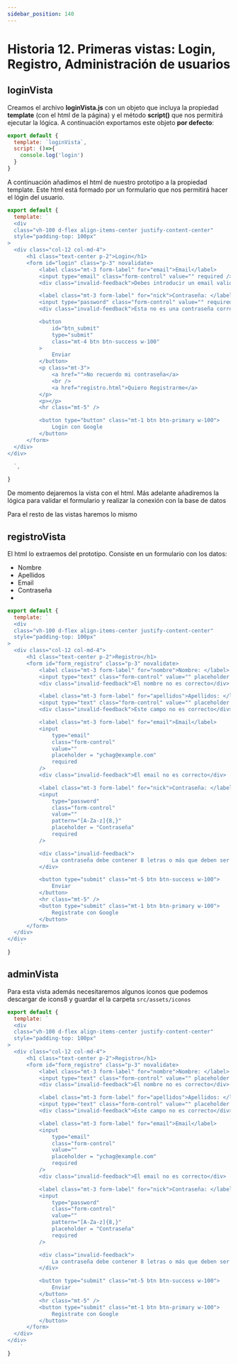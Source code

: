 ```yaml
---
sidebar_position: 140
---
```


# Historia 12. Primeras vistas: Login, Registro, Administración de usuarios

## loginVista

Creamos el archivo **loginVista.js** con un objeto que incluya la propiedad **template** (con el html de la página) y el método **script()** que nos permitirá ejecutar la lógica. A continuación exportamos este objeto **por defecto**:

```js title="loginVista.js"
export default {
  template: `loginVista`,
  script: ()=>{
    console.log('login')
  }
}
```
A continuación añadimos el html de nuestro prototipo a la propiedad template. Este html está formado por un formulario que nos permitirá hacer el lógin del usuario.

```js title="loginVista.js"
export default {
  template: `
  <div
  class="vh-100 d-flex align-items-center justify-content-center"
  style="padding-top: 100px"
>
  <div class="col-12 col-md-4">
      <h1 class="text-center p-2">Login</h1>
      <form id="login" class="p-3" novalidate>
          <label class="mt-3 form-label" for="email">Email</label>
          <input type="email" class="form-control" value="" required />
          <div class="invalid-feedback">Debes introducir un email valido</div>

          <label class="mt-3 form-label" for="nick">Contraseña: </label>
          <input type="password" class="form-control" value="" required />
          <div class="invalid-feedback">Esta no es una contraseña correcta</div>

          <button
              id="btn_submit"
              type="submit"
              class="mt-4 btn btn-success w-100"
          >
              Enviar
          </button>
          <p class="mt-3">
              <a href="">No recuerdo mi contraseña</a>
              <br />
              <a href="registro.html">Quiero Registrarme</a>
          </p>
          <p></p>
          <hr class="mt-5" />

          <button type="button" class="mt-1 btn btn-primary w-100">
              Login con Google
          </button>
      </form>
  </div>
</div>

  `,
  
}

```
De momento dejaremos la vista con el html. Más adelante añadiremos la lógica para validar el formulario y realizar la conexión con la base de datos


Para el resto de las vistas haremos lo mismo

## registroVista

El html lo extraemos del prototipo. Consiste en un formulario con los datos:
- Nombre
- Apellidos
- Email
- Contraseña
- 
```js title="registroVista.js"
export default {
  template: `
  <div
  class="vh-100 d-flex align-items-center justify-content-center"
  style="padding-top: 100px"
>
  <div class="col-12 col-md-4">
      <h1 class="text-center p-2">Registro</h1>
      <form id="form_registro" class="p-3" novalidate>
          <label class="mt-3 form-label" for="nombre">Nombre: </label>
          <input type="text" class="form-control" value="" placeholder ="Manolito" required />
          <div class="invalid-feedback">El nombre no es correcto</div>

          <label class="mt-3 form-label" for="apellidos">Apellidos: </label>
          <input type="text" class="form-control" value="" placeholder = "Gafotas Rotas" required />
          <div class="invalid-feedback">Este campo no es correcto</div>

          <label class="mt-3 form-label" for="email">Email</label>
          <input
              type="email"
              class="form-control"
              value=""
              placeholder = "ychag@example.com"
              required
          />
          <div class="invalid-feedback">El email no es correcto</div>

          <label class="mt-3 form-label" for="nick">Contraseña: </label>
          <input
              type="password"
              class="form-control"
              value=""
              pattern="[A-Za-z]{8,}"
              placeholder = "Contraseña"
              required
          />

          <div class="invalid-feedback">
              La contraseña debe contener 8 letras o más que deben ser mayusculas y minusculas, no se aceptan signos ni números
          </div>

          <button type="submit" class="mt-5 btn btn-success w-100">
              Enviar
          </button>
          <hr class="mt-5" />
          <button type="submit" class="mt-1 btn btn-primary w-100">
              Registrate con Google
          </button>
      </form>
  </div>
</div>
    `
}

```
## adminVista

Para esta vista además necesitaremos algunos iconos que podemos descargar de icons8 y guardar el la carpeta `src/assets/iconos`

```js title="adminVista.js"
export default {
  template: `
  <div
  class="vh-100 d-flex align-items-center justify-content-center"
  style="padding-top: 100px"
>
  <div class="col-12 col-md-4">
      <h1 class="text-center p-2">Registro</h1>
      <form id="form_registro" class="p-3" novalidate>
          <label class="mt-3 form-label" for="nombre">Nombre: </label>
          <input type="text" class="form-control" value="" placeholder ="Manolito" required />
          <div class="invalid-feedback">El nombre no es correcto</div>

          <label class="mt-3 form-label" for="apellidos">Apellidos: </label>
          <input type="text" class="form-control" value="" placeholder = "Gafotas Rotas" required />
          <div class="invalid-feedback">Este campo no es correcto</div>

          <label class="mt-3 form-label" for="email">Email</label>
          <input
              type="email"
              class="form-control"
              value=""
              placeholder = "ychag@example.com"
              required
          />
          <div class="invalid-feedback">El email no es correcto</div>

          <label class="mt-3 form-label" for="nick">Contraseña: </label>
          <input
              type="password"
              class="form-control"
              value=""
              pattern="[A-Za-z]{8,}"
              placeholder = "Contraseña"
              required
          />

          <div class="invalid-feedback">
              La contraseña debe contener 8 letras o más que deben ser mayusculas y minusculas, no se aceptan signos ni números
          </div>

          <button type="submit" class="mt-5 btn btn-success w-100">
              Enviar
          </button>
          <hr class="mt-5" />
          <button type="submit" class="mt-1 btn btn-primary w-100">
              Registrate con Google
          </button>
      </form>
  </div>
</div>
    `
}

```

